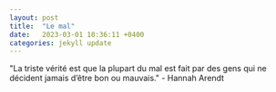 ```yaml
---
layout: post
title:  "Le mal"
date:   2023-03-01 10:36:11 +0400
categories: jekyll update
---
```

"La triste vérité est que la plupart du mal est fait par des gens qui ne décident jamais d’être bon ou mauvais." - Hannah Arendt

[jekyll-docs]: https://jekyllrb.com/docs/home
[jekyll-gh]:   https://github.com/jekyll/jekyll
[jekyll-talk]: https://talk.jekyllrb.com/
